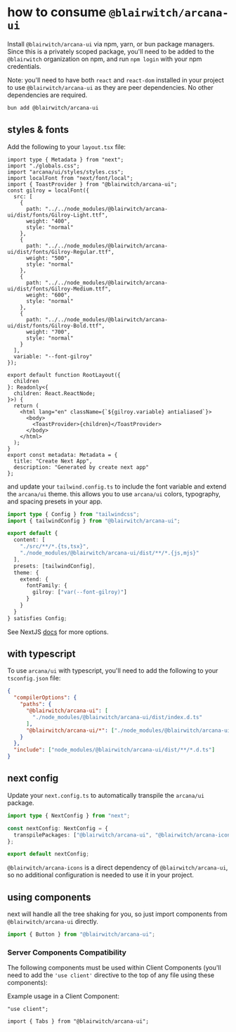 # how to consume `@blairwitch/arcana-ui`

Install `@blairwitch/arcana-ui` via npm, yarn, or bun package managers. Since this is a privately scoped package, you'll need to be added to the `@blairwitch` organization on npm, and run `npm login` with your npm credentials.

Note: you'll need to have both `react` and `react-dom` installed in your project to use `@blairwitch/arcana-ui` as they are peer dependencies. No other dependencies are required.

```bash
bun add @blairwitch/arcana-ui
```

## styles & fonts

Add the following to your `layout.tsx` file:

```tsx
import type { Metadata } from "next";
import "./globals.css";
import "arcana/ui/styles/styles.css";
import localFont from "next/font/local";
import { ToastProvider } from "@blairwitch/arcana-ui";
const gilroy = localFont({
  src: [
    {
      path: "../../node_modules/@blairwitch/arcana-ui/dist/fonts/Gilroy-Light.ttf",
      weight: "400",
      style: "normal"
    },
    {
      path: "../../node_modules/@blairwitch/arcana-ui/dist/fonts/Gilroy-Regular.ttf",
      weight: "500",
      style: "normal"
    },
    {
      path: "../../node_modules/@blairwitch/arcana-ui/dist/fonts/Gilroy-Medium.ttf",
      weight: "600",
      style: "normal"
    },
    {
      path: "../../node_modules/@blairwitch/arcana-ui/dist/fonts/Gilroy-Bold.ttf",
      weight: "700",
      style: "normal"
    }
  ],
  variable: "--font-gilroy"
});

export default function RootLayout({
  children
}: Readonly<{
  children: React.ReactNode;
}>) {
  return (
    <html lang="en" className={`${gilroy.variable} antialiased`}>
      <body>
        <ToastProvider>{children}</ToastProvider>
      </body>
    </html>
  );
}
export const metadata: Metadata = {
  title: "Create Next App",
  description: "Generated by create next app"
};
```

and update your `tailwind.config.ts` to include the font variable and extend the `arcana/ui` theme. this allows you to use `arcana/ui` colors, typography, and spacing presets in your app.

```ts
import type { Config } from "tailwindcss";
import { tailwindConfig } from "@blairwitch/arcana-ui";

export default {
  content: [
    "./src/**/*.{ts,tsx}",
    "./node_modules/@blairwitch/arcana-ui/dist/**/*.{js,mjs}"
  ],
  presets: [tailwindConfig],
  theme: {
    extend: {
      fontFamily: {
        gilroy: ["var(--font-gilroy)"]
      }
    }
  }
} satisfies Config;
```

See NextJS [docs](https://nextjs.org/docs/pages/building-your-application/optimizing/fonts#with-tailwind-css) for more options.

## with typescript

To use `arcana/ui` with typescript, you'll need to add the following to your `tsconfig.json` file:

```json
{
  "compilerOptions": {
    "paths": {
      "@blairwitch/arcana-ui": [
        "./node_modules/@blairwitch/arcana-ui/dist/index.d.ts"
      ],
      "@blairwitch/arcana-ui/*": ["./node_modules/@blairwitch/arcana-ui/dist/*"]
    }
  },
  "include": ["node_modules/@blairwitch/arcana-ui/dist/**/*.d.ts"]
}
```

## next config

Update your `next.config.ts` to automatically transpile the `arcana/ui` package.

```ts
import type { NextConfig } from "next";

const nextConfig: NextConfig = {
  transpilePackages: ["@blairwitch/arcana-ui", "@blairwitch/arcana-icons"]
};

export default nextConfig;
```

`@blairwitch/arcana-icons` is a direct dependency of `@blairwitch/arcana-ui`, so no additional configuration is needed to use it in your project.

## using components

next will handle all the tree shaking for you, so just import components from `@blairwitch/arcana-ui` directly.

```ts
import { Button } from "@blairwitch/arcana-ui";
```

### Server Components Compatibility

The following components must be used within Client Components (you'll need to add the `'use client'` directive to the top of any file using these components):

<!-- TODO: add a list of components that are not compatible with server components -->

Example usage in a Client Component:

```tsx
"use client";

import { Tabs } from "@blairwitch/arcana-ui";
```
